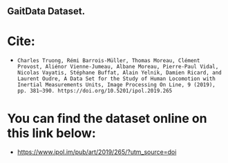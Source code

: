 ## GaitData Dataset.
# Cite:
- `Charles Truong, Rémi Barrois-Müller, Thomas Moreau, Clément Provost, Aliénor Vienne-Jumeau, Albane Moreau, Pierre-Paul Vidal, Nicolas Vayatis, Stéphane Buffat, Alain Yelnik, Damien Ricard, and Laurent Oudre, A Data Set for the Study of Human Locomotion with Inertial Measurements Units, Image Processing On Line, 9 (2019), pp. 381–390. https://doi.org/10.5201/ipol.2019.265`

# You can find the dataset online on this link below:
- https://www.ipol.im/pub/art/2019/265/?utm_source=doi

